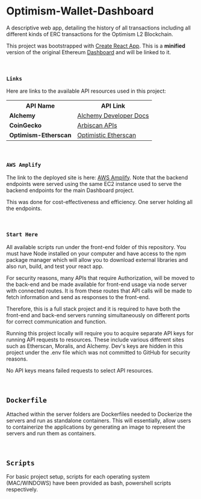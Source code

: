# Optimism-Wallet-Dashboard
A descriptive web app, detailing the history of all transactions including all different kinds of ERC transactions for the Optimism L2 Blockchain.

This project was bootstrapped with [Create React App](https://github.com/facebook/create-react-app). This is a <b>minified</b> version of the original Ethereum [Dashboard](https://ethereumdashboard.dev) and will be linked to it.

<br />

### `Links`

Here are links to the available API resources used in this project:
<table>
    <tr>
        <th>API Name</th>
        <th>API Link</th>
    </tr>
    <tr>
        <td>
            <b>Alchemy</b>
        </td>
        <td>
            <a href="https://docs.alchemy.com/reference/api-overview">Alchemy Developer Docs</a>
        </td>
    </tr>
    <tr>
        <td>
            <b>CoinGecko</b>
        </td>
        <td>
            <a href="https://www.coingecko.com">Arbiscan APIs</a>
        </td>
    </tr>
    <tr>
        <td>
            <b>Optimism-Etherscan</b>
        </td>
        <td>
            <a href="https://optimistic.etherscan.io">Optimistic Etherscan</a>
        </td>
    </tr>
</table>

<br />

### `AWS Amplify`

The link to the deployed site is here: [AWS Amplify](https://optimism-aws.d22w7ozmz21la.amplifyapp.com/). Note that the backend endpoints were served using the same EC2 instance used to serve the backend endpoints for the main Dashboard project.

This was done for cost-effectiveness and efficiency. One server holding all the endpoints.

<br />

### `Start Here`

All available scripts run under the front-end folder of this repository. You must have Node installed on your computer and have access to the npm package manager which will allow you to download external libraries and also run, build, and test your react app.

For security reasons, many APIs that require Authorization, will be moved to the back-end and be made available for front-end usage via node server with connected routes. It is from these routes that API calls will be made to fetch information and send as responses to the front-end.

Therefore, this is a full stack project and it is required to have both the front-end and back-end servers running simultaneously on different ports for correct communication and function.

Running this project locally will require you to acquire separate API keys for running API requests to resources. These include various different sites such as Etherscan, Moralis, and Alchemy. Dev's keys are hidden in this project under the .env file which was not committed to GitHub for security reasons. 

No API keys means failed requests to select API resources.

<br />

## `Dockerfile`
Attached within the server folders are Dockerfiles needed to Dockerize the servers and run as standalone containers. This will essentially, allow users to containerize the applications by generating an image to represent the servers and run them as containers.
 
<br />

## `Scripts`
For basic project setup, scripts for each operating system (MAC/WINDOWS) have been provided as bash, powershell scripts respectively.
